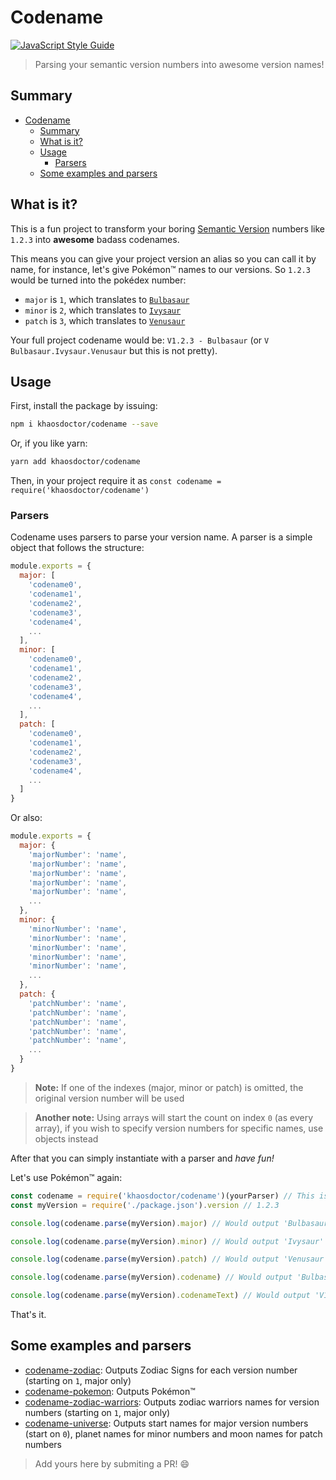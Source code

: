 # Codename

[![JavaScript Style Guide](https://img.shields.io/badge/code_style-standard-brightgreen.svg)](https://standardjs.com) 

> Parsing your semantic version numbers into awesome version names!

## Summary

<!-- TOC -->

- [Codename](#codename)
  - [Summary](#summary)
  - [What is it?](#what-is-it)
  - [Usage](#usage)
    - [Parsers](#parsers)
  - [Some examples and parsers](#some-examples-and-parsers)

<!-- /TOC -->

## What is it?

This is a fun project to transform your boring [Semantic Version](http://semver.org) numbers like `1.2.3` into __awesome__ badass codenames.

This means you can give your project version an alias so you can call it by name, for instance, let's give Pokémon™ names to our versions. So `1.2.3` would be turned into the pokédex number:

- `major` is `1`, which translates to [`Bulbasaur`](http://www.pokemon.com/br/pokedex/bulbasaur)
- `minor` is `2`, which translates to [`Ivysaur`](http://www.pokemon.com/br/pokedex/ivysaur)
- `patch` is `3`, which translates to [`Venusaur`](http://www.pokemon.com/br/pokedex/venusaur)

Your full project codename would be: `V1.2.3 - Bulbasaur` (or `V Bulbasaur.Ivysaur.Venusaur` but this is not pretty).

## Usage

First, install the package by issuing:

```sh
npm i khaosdoctor/codename --save
```

Or, if you like yarn:

```sh
yarn add khaosdoctor/codename
```

Then, in your project require it as `const codename = require('khaosdoctor/codename')`

### Parsers

Codename uses parsers to parse your version name. A parser is a simple object that follows the structure:

```js
module.exports = {
  major: [
    'codename0',
    'codename1',
    'codename2',
    'codename3',
    'codename4',
    ...
  ],
  minor: [
    'codename0',
    'codename1',
    'codename2',
    'codename3',
    'codename4',
    ...
  ],
  patch: [
    'codename0',
    'codename1',
    'codename2',
    'codename3',
    'codename4',
    ...
  ]
}
```

Or also:

```js
module.exports = {
  major: {
    'majorNumber': 'name',
    'majorNumber': 'name',
    'majorNumber': 'name',
    'majorNumber': 'name',
    'majorNumber': 'name',
    ...
  },
  minor: {
    'minorNumber': 'name',
    'minorNumber': 'name',
    'minorNumber': 'name',
    'minorNumber': 'name',
    'minorNumber': 'name',
    ...
  },
  patch: {
    'patchNumber': 'name',
    'patchNumber': 'name',
    'patchNumber': 'name',
    'patchNumber': 'name',
    'patchNumber': 'name',
    ...
  }
}
```

> __Note:__ If one of the indexes (major, minor or patch) is omitted, the original version number will be used

> __Another note:__ Using arrays will start the count on index `0` (as every array), if you wish to specify version numbers for specific names, use objects instead

After that you can simply instantiate with a parser and _have fun!_

Let's use Pokémon™ again:

```js
const codename = require('khaosdoctor/codename')(yourParser) // This is a Pokémon™ parser
const myVersion = require('./package.json').version // 1.2.3

console.log(codename.parse(myVersion).major) // Would output 'Bulbasaur'

console.log(codename.parse(myVersion).minor) // Would output 'Ivysaur'

console.log(codename.parse(myVersion).patch) // Would output 'Venusaur'

console.log(codename.parse(myVersion).codename) // Would output 'Bulbasaur.Ivysaur.Venusaur'

console.log(codename.parse(myVersion).codenameText) // Would output 'V1.2.3 - Bulbasaur'
```

That's it.

## Some examples and parsers

- [codename-zodiac](https://github.com/khaosdoctor/codename-zodiac): Outputs Zodiac Signs for each version number (starting on `1`, major only)
- [codename-pokemon](https://github.com/khaosdoctor/codename-pokemon): Outputs Pokémon™
- [codename-zodiac-warriors](https://github.com/khaosdoctor/codename-zodiac-warriors): Outputs zodiac warriors names for version numbers (starting on `1`, major only)
- [codename-universe](https://github.com/khaosdoctor/codename-universe): Outputs start names for major version numbers (start on `0`), planet names for minor numbers and moon names for patch numbers

> Add yours here by submiting a PR! :smile: